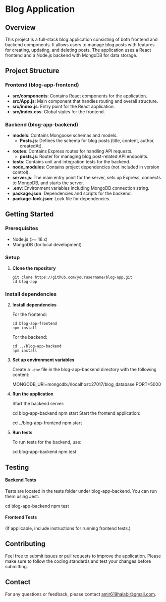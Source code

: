 # Blog Application

## Overview

This project is a full-stack blog application consisting of both frontend and backend components. It allows users to manage blog posts with features for creating, updating, and deleting posts. The application uses a React frontend and a Node.js backend with MongoDB for data storage.

## Project Structure

### Frontend (blog-app-frontend)

- **src/components**: Contains React components for the application.
- **src/App.js**: Main component that handles routing and overall structure.
- **src/index.js**: Entry point for the React application.
- **src/index.css**: Global styles for the frontend.

### Backend (blog-app-backend)

- **models**: Contains Mongoose schemas and models.
  - **Posts.js**: Defines the schema for blog posts (title, content, author, createdAt).
- **routes**: Contains Express routes for handling API requests.
  - **posts.js**: Router for managing blog post-related API endpoints.
- **tests**: Contains unit and integration tests for the backend.
- **node_modules**: Contains project dependencies (not included in version control).
- **server.js**: The main entry point for the server, sets up Express, connects to MongoDB, and starts the server.
- **.env**: Environment variables including MongoDB connection string.
- **package.json**: Dependencies and scripts for the backend.
- **package-lock.json**: Lock file for dependencies.

## Getting Started

### Prerequisites

- Node.js (>= 16.x)
- MongoDB (for local development)

### Setup

1. **Clone the repository**

   ```
   git clone https://github.com/yourusername/blog-app.git
   cd blog-app
### Install dependencies

2. **Install dependencies**

    For the frontend:
    ```
    cd blog-app-frontend
    npm install
    ```
    For the backend:
    ```
    cd ../blog-app-backend
    npm install
3. **Set up environment variables**

    Create a `.env` file in the blog-app-backend directory with the following content:
    
    MONGODB_URI=mongodb://localhost:27017/blog_database
    PORT=5000
4. **Run the application**

    Start the backend server:
    
    cd blog-app-backend
    npm start
    Start the frontend application:
    
    cd ../blog-app-frontend
    npm start
5. **Run tests**

    To run tests for the backend, use:
    
    cd blog-app-backend
    npm test
## Testing

#### Backend Tests

Tests are located in the tests folder under blog-app-backend. You can run them using Jest:

cd blog-app-backend
npm test

#### Frontend Tests

(If applicable, include instructions for running frontend tests.)

## Contributing

Feel free to submit issues or pull requests to improve the application. Please make sure to follow the coding standards and test your changes before submitting.

## Contact

For any questions or feedback, please contact [amir619halabi@gmail.com](mailto:amir619halabi@gmail.com).
